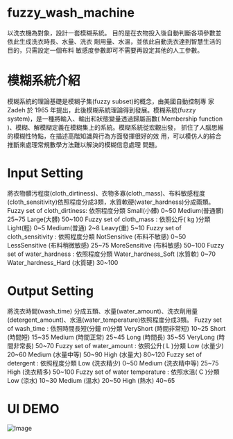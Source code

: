 # fuzzy_wash_machine
以洗衣機為對象，設計一套模糊系統。
目的是在衣物投入後自動判斷各項參數並依此生成洗衣時長、水量、洗衣
劑用量、水溫，並依此自動洗衣達到智慧生活的目的，只需設定一個布料
敏感度參數即可不需要再設定其他的人工參數。
# 模糊系統介紹 
模糊系統的理論基礎是模糊子集(fuzzy subset)的概念，由美國自動控制專
家 Zadeh 於 1965 年提出，此後模糊系統理論得到發展。模糊系統(fuzzy 
system)，是一種將輸入、輸出和狀態變量透過歸屬函數( Membership 
function )、模糊、解模糊定義在模糊集上的系統。模糊系統從宏觀出發，
抓住了人腦思維的模糊性特點，在描述高階知識與行為方面發揮很好的效
用，可以模仿人的綜合推斷來處理常規數學方法難以解決的模糊信息處理
問題。

# Input Setting
將衣物髒污程度(cloth_dirtiness)、衣物多寡(cloth_mass)、布料敏感程度
(cloth_sensitivity)依照程度分成3類，水質軟硬(water_hardness)分成兩類。 
Fuzzy set of cloth_dirtiness: 依照程度分類 
Small(小髒) 0~50 
Medium(普通髒) 25~75 
Large(大髒) 50~100 
Fuzzy set of cloth_mass : 依照公斤( kg )分類 
Light(輕) 0~5 
Medium(普通) 2~8 
Leavy(重) 5~10 
Fuzzy set of cloth_sensitivity : 依照程度分類 
NotSensitive (布料不敏感) 0~50 
LessSensitive (布料稍微敏感) 25~75 
MoreSensitive (布料敏感) 50~100 
Fuzzy set of water_hardness : 依照程度分類 
Water_hardness_Soft (水質軟) 0~70 
Water_hardness_Hard (水質硬) 30~100
# Output Setting
將洗衣時間(wash_time) 分成五類、水量(water_amount)、洗衣劑用量
(detergent_amount)、水溫(water_temperature)依照程度分成3類。 
Fuzzy set of wash_time : 依照時間長短(分鐘 m)分類 
VeryShort (時間非常短) 10~25 
Short (時間短) 15~35 
Medium (時間正常) 25~45 
Long (時間長) 35~55 
VeryLong (時間非常長) 50~70 
Fuzzy set of water_amount : 依照公升( L )分類 
Low (水量少) 20~60 
Medium (水量中等) 50~90 
High (水量大) 80~120 
Fuzzy set of detergent : 依照程度分類 
Low (洗衣精少) 0~50 
Medium (洗衣精中等) 25~75 
High (洗衣精多) 50~100 
Fuzzy set of water temperature : 依照水溫( C )分類 
Low (涼水) 10~30 
Medium (溫水) 20~50 
High (熱水) 40~65
# UI DEMO
![Image]()
